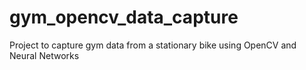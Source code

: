 # gym_opencv_data_capture
Project to capture gym data from a stationary bike using OpenCV and Neural Networks
